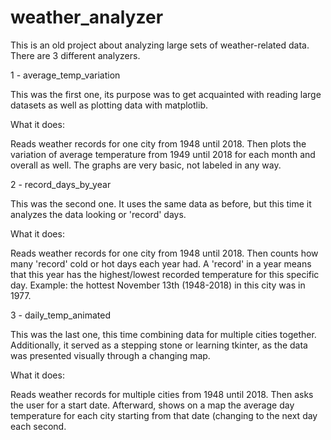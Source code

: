 # weather_analyzer
This is an old project about analyzing large sets of weather-related data. There are 3 different analyzers.


1 - average_temp_variation

This was the first one, its purpose was to get acquainted with reading large datasets as well as plotting data with matplotlib.

What it does:

Reads weather records for one city from 1948 until 2018. Then plots the variation of average temperature from 1949 until 2018 for each month and overall as well. The graphs are very basic, not labeled in any way.


2 - record_days_by_year

This was the second one. It uses the same data as before, but this time it analyzes the data looking or 'record' days.

What it does:

Reads weather records for one city from 1948 until 2018. Then counts how many 'record' cold or hot days each year had. A 'record' in a year means that this year has the highest/lowest recorded temperature for this specific day. Example: the hottest November 13th (1948-2018) in this city was in 1977.


3 - daily_temp_animated

This was the last one, this time combining data for multiple cities together. Additionally, it served as a stepping stone or learning tkinter, as the data was presented visually through a changing map.

What it does:

Reads weather records for multiple cities from 1948 until 2018. Then asks the user for a start date. Afterward, shows on a map the average day temperature for each city starting from that date (changing to the next day each second.
